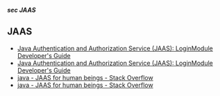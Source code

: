 _**sec JAAS**_

## JAAS

- [Java Authentication and Authorization Service (JAAS): LoginModule Developer's Guide](https://docs.oracle.com/javase/8/docs/technotes/guides/security/jaas/JAASLMDevGuide.html)
- [Java Authentication and Authorization Service (JAAS): LoginModule Developer's Guide](https://docs.oracle.com/javase/8/docs/technotes/guides/security/jaas/JAASLMDevGuide.html)
- [java - JAAS for human beings - Stack Overflow](http://stackoverflow.com/questions/628416/jaas-for-human-beings)
- [java - JAAS for human beings - Stack Overflow](http://stackoverflow.com/questions/628416/jaas-for-human-beings)
